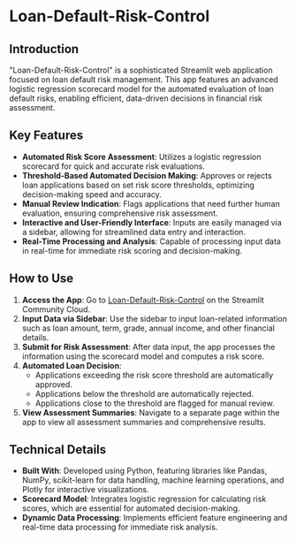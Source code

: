 # Loan-Default-Risk-Control

## Introduction
"Loan-Default-Risk-Control" is a sophisticated Streamlit web application focused on loan default risk management. This app features an advanced logistic regression scorecard model for the automated evaluation of loan default risks, enabling efficient, data-driven decisions in financial risk assessment.

## Key Features
- **Automated Risk Score Assessment**: Utilizes a logistic regression scorecard for quick and accurate risk evaluations.
- **Threshold-Based Automated Decision Making**: Approves or rejects loan applications based on set risk score thresholds, optimizing decision-making speed and accuracy.
- **Manual Review Indication**: Flags applications that need further human evaluation, ensuring comprehensive risk assessment.
- **Interactive and User-Friendly Interface**: Inputs are easily managed via a sidebar, allowing for streamlined data entry and interaction.
- **Real-Time Processing and Analysis**: Capable of processing input data in real-time for immediate risk scoring and decision-making.

## How to Use
1. **Access the App**: Go to [Loan-Default-Risk-Control](https://loan-default-risk-control-st.streamlit.app/) on the Streamlit Community Cloud.
2. **Input Data via Sidebar**: Use the sidebar to input loan-related information such as loan amount, term, grade, annual income, and other financial details.
3. **Submit for Risk Assessment**: After data input, the app processes the information using the scorecard model and computes a risk score.
4. **Automated Loan Decision**:
   - Applications exceeding the risk score threshold are automatically approved.
   - Applications below the threshold are automatically rejected.
   - Applications close to the threshold are flagged for manual review.
5. **View Assessment Summaries**: Navigate to a separate page within the app to view all assessment summaries and comprehensive results.

## Technical Details
- **Built With**: Developed using Python, featuring libraries like Pandas, NumPy, scikit-learn for data handling, machine learning operations, and Plotly for interactive visualizations.
- **Scorecard Model**: Integrates logistic regression for calculating risk scores, which are essential for automated decision-making.
- **Dynamic Data Processing**: Implements efficient feature engineering and real-time data processing for immediate risk analysis.
